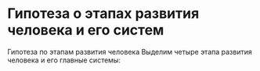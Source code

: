 # Гипотеза о этапах развития человека и его систем

Гипотеза по этапам развития человека
Выделим четыре этапа развития человека и его главные системы:
